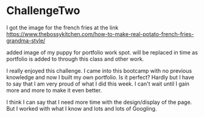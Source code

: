 # ChallengeTwo
I got the image for the french fries at the link <https://www.thebossykitchen.com/how-to-make-real-potato-french-fries-grandma-style/>

added image of my puppy for portfolio work spot.  will be replaced in time as portfolio is added to through this class and other work.

I really enjoyed this challenge.  I came into this bootcamp with no previous knowledge and now I built my own portfolio.  Is it perfect?  Hardly but I have to say that I am very proud of what I did this week.  I can't wait until I gain more and more to make it even better.  

I think I can say that I need more time with the design/display of the page.  But I worked with what I know and lots and lots of Googling.
